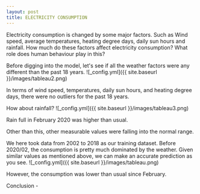 ```yaml
---
layout: post
title: ELECTRICITY CONSUMPTION 
---
```

Electricity consumption is changed by some major factors. Such as Wind speed, average temperatures, heating degree days, daily sun hours and rainfall.
How much do these factors affect electricity consumption? What role does human behaviour play in this?


Before digging into the model, let's see if all the weather factors were any different than the past 18 years.
![_config.yml]({{ site.baseurl }}/images/tableau2.png)

In terms of wind speed, temperatures, daily sun hours, and heating degree days, there were no outliers for the past 18 years.

How about rainfall?
![_config.yml]({{ site.baseurl }}/images/tableau3.png)

Rain full in February 2020 was higher than usual.

Other than this, other measurable values were falling into the normal range.

We here took data from 2002 to 2018 as our training dataset. 
Before 2020/02, the consumption is pretty much dominated by the weather. Given similar values as mentioned above, we can make an accurate prediction as you see. 
![_config.yml]({{ site.baseurl }}/images/tableau.png)

However, the consumption was lower than usual since February.

Conclusion - 

